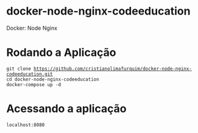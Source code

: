 # docker-node-nginx-codeeducation
Docker: Node Nginx

# Rodando a Aplicação
<code>git clone https://github.com/cristianolimafurquim/docker-node-nginx-codeeducation.git</code>
<br />
<code>cd docker-node-nginx-codeeducation</code>
<br />
<code>docker-compose up -d</code>

# Acessando a aplicação

<code>localhost:8080</code>
